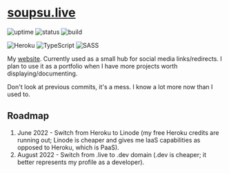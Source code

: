 # [soupsu.live](https://soupsu.live)
![uptime](https://img.shields.io/pingpong/uptime/sp_3ee5fdb4e12a4da7b853c0e1fa061eb0)
![status](https://img.shields.io/website?down_message=offline&label=status&up_message=online&url=https%3A%2F%2Fsoupsu.live)
![build](https://img.shields.io/github/workflow/status/Wllew4/soupsu.live/Build)

![Heroku](https://img.shields.io/badge/heroku-%23430098.svg?style=for-the-badge&logo=heroku&logoColor=white)
![TypeScript](https://img.shields.io/badge/typescript-%23007ACC.svg?style=for-the-badge&logo=typescript&logoColor=white)
![SASS](https://img.shields.io/badge/SASS-hotpink.svg?style=for-the-badge&logo=SASS&logoColor=white)

My [website](https://soupsu.live).
Currently used as a small hub for social media links/redirects.
I plan to use it as a portfolio when I have more projects worth displaying/documenting.

Don't look at previous commits, it's a mess.
I know a lot more now than I used to.

## Roadmap
1. June 2022 - Switch from Heroku to Linode (my free Heroku credits are running out; Linode is cheaper and gives me IaaS capabilities as opposed to Heroku, which is PaaS).
2. August 2022 - Switch from .live to .dev domain (.dev is cheaper; it better represents my profile as a developer). 